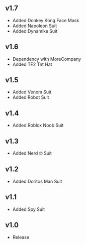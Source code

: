 ## v1.7
- Added Donkey Kong Face Mask
- Added Napoleon Suit
- Added Dynamike Suit

## v1.6
- Dependency with MoreCompany
- Added TF2 Tnt Hat

## v1.5
- Added Venom Suit
- Added Robot Suit

## v1.4
- Added Roblox Noob Suit

## v1.3
- Added Nerd 🤓 Suit

## v1.2
- Added Doritos Man Suit

## v1.1
- Added Spy Suit

## v1.0
- Release
